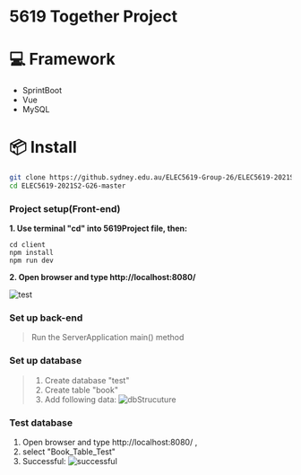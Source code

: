 # 5619 Together Project


# 💻 Framework

- SprintBoot
- Vue
- MySQL

# 📦 Install
```bash
git clone https://github.sydney.edu.au/ELEC5619-Group-26/ELEC5619-2021S2-G26.git
cd ELEC5619-2021S2-G26-master
```
### Project setup(Front-end)

**1. Use terminal "cd" into 5619Project file, then:**
```
cd client 
npm install
npm run dev
```
**2. Open browser and type http://localhost:8080/**
  
  ![test](https://github.sydney.edu.au/ELEC5619-Group-26/ELEC5619-2021S2-G26/blob/master/README%20image/test.png)

### Set up back-end
> Run the ServerApplication main() method

### Set up database
> 1. Create database "test" 
> 2. Create table "book"
> 3. Add following data:
  ![dbStrucuture](https://github.sydney.edu.au/ELEC5619-Group-26/ELEC5619-2021S2-G26/blob/master/README%20image/database-structure.png)

### Test database

1. Open browser and type http://localhost:8080/ , 
2. select "Book_Table_Test"
3. Successful:
   ![successful](https://github.sydney.edu.au/ELEC5619-Group-26/ELEC5619-2021S2-G26/blob/master/README%20image/successful.png)

   

